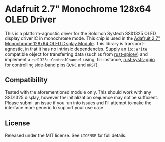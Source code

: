 # Adafruit 2.7" Monochrome 128x64 OLED Driver

This is a platform-agnostic driver for the Solomon Systech SSD1325 OLED display
driver IC in monochrome mode. This chip is used in the 
[Adafruit 2.7" Monochrome 128x64 OLED Display Module](https://learn.adafruit.com/2-7-monochrome-128x64-oled-display-module).
This library is transport-agnostic, in that it has no intrinsic dependencies.
Supply an `io::Write` compatible object for transferring data (such as
from [rust-spidev](https://github.com/rust-embedded/rust-spidev))
and implement a `ssd1325::ControlChannel` using, for instance,
[rust-sysfs-gpio](https://github.com/rust-embedded/rust-sysfs-gpio)
for controlling side-band pins (`D/NC` and `nRST`).

## Compatibility

Tested with the aforementioned module only. This should work with any SSD1325
display, however the initialization sequence may not be sufficient. Please
submit an issue if you run into issues and I'll attempt to make the
interface more generic to support your use case.

## License

Released under the MIT license. See `LICENSE` for full details.
